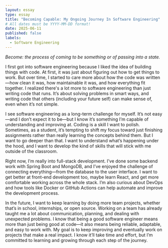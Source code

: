 ```yaml
---
layout: essay
type: essay
title: "Becoming Capable: My Ongoing Journey In Software Engineering"
# All dates must be YYYY-MM-DD format!
date: 2025-06-11
published: false
labels:
  - Software Engineering
---
```


*Become: the process of coming to be something or of passing into a state.*

I first got into software engineering because I liked the idea of building things with code. At first, it was just about figuring out how to get things to work. But over time, I started to care more about how the code was written—how clean it was, how maintainable it was, and how everything fit together. I realized there's a lot more to software engineering than just writing code that runs. It’s about solving problems in smart ways, and writing code that others (including your future self) can make sense of, even when it’s not simple.

I see software engineering as a long-term challenge for myself. It’s not easy—and I don’t expect it to be—but I know it’s something I’m capable of understanding and improving at. Coding is a skill I want to polish. Sometimes, as a student, it’s tempting to shift my focus toward just finishing assignments rather than really learning the concepts behind them. But I want to go deeper than that. I want to understand what’s happening under the hood, and I want to develop the kind of skills that will stick with me outside of the classroom.

Right now, I’m really into full-stack development. I’ve done some backend work with Spring Boot and MongoDB, and I’ve enjoyed the challenge of connecting everything—from the database to the user interface. I want to get better at front-end development too, maybe learn React, and get more comfortable working across the whole stack. I’m also curious about DevOps and how tools like Docker or GitHub Actions can help automate and improve the development process.

In the future, I want to keep learning by doing more team projects, whether that’s in school, internships, or open source. Working on a team has already taught me a lot about communication, planning, and dealing with unexpected problems. I know that being a good software engineer means more than just being good at code—it also means being reliable, adaptable, and easy to work with. My goal is to keep improving and eventually work on projects that make a real impact. I know it’ll take time and effort, but I’m committed to learning and growing through each step of the journey.

